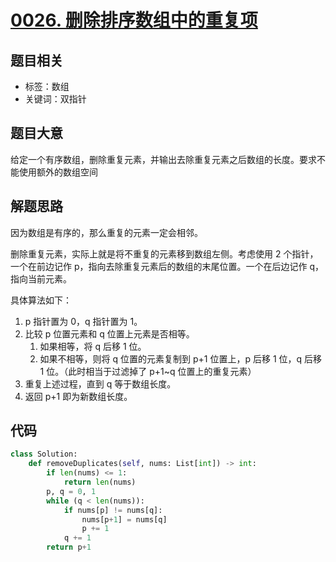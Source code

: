

# [0026. 删除排序数组中的重复项](https://leetcode-cn.com/problems/remove-duplicates-from-sorted-array/)

## 题目相关

- 标签：数组
- 关键词：双指针

## 题目大意

给定一个有序数组，删除重复元素，并输出去除重复元素之后数组的长度。要求不能使用额外的数组空间

## 解题思路

因为数组是有序的，那么重复的元素一定会相邻。

删除重复元素，实际上就是将不重复的元素移到数组左侧。考虑使用 2 个指针，一个在前边记作 p，指向去除重复元素后的数组的末尾位置。一个在后边记作 q，指向当前元素。

具体算法如下：

1. p 指针置为 0，q 指针置为 1。
2. 比较 p 位置元素和 q 位置上元素是否相等。
   1. 如果相等，将 q 后移 1 位。
   2. 如果不相等，则将 q 位置的元素复制到 p+1 位置上，p 后移 1 位，q 后移 1 位。（此时相当于过滤掉了 p+1~q 位置上的重复元素）
3. 重复上述过程，直到 q 等于数组长度。
4. 返回 p+1 即为新数组长度。

## 代码

```Python
class Solution:
    def removeDuplicates(self, nums: List[int]) -> int:
        if len(nums) <= 1:
            return len(nums)
        p, q = 0, 1
        while (q < len(nums)):
            if nums[p] != nums[q]:
                nums[p+1] = nums[q]
                p += 1
            q += 1
        return p+1
```

